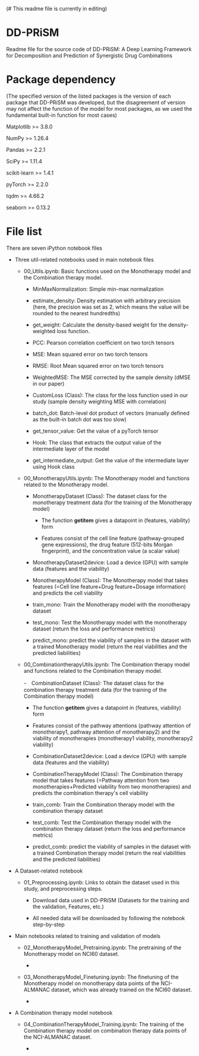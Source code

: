 (# This readme file is currently in editing)


# DD-PRiSM
Readme file for the source code of DD-PRiSM: A Deep Learning Framework for Decomposition and Prediction of Synergistic Drug Combinations


# Package dependency
(The specified version of the listed packages is the version of each package that DD-PRiSM was developed, but the disagreement of version may not affect the function of the model for most packages, as we used the fundamental built-in function for most cases)

Matplotlib >= 3.8.0

NumPy >= 1.26.4

Pandas >= 2.2.1

SciPy >= 1.11.4

scikit-learn >= 1.4.1

pyTorch >= 2.2.0

tqdm >= 4.66.2

seaborn >= 0.13.2


# File list
There are seven iPython notebook files

- Three util-related notebooks used in main notebook files
  - 00_Utils.ipynb: Basic functions used on the Monotherapy model and the Combination therapy model.

    - MinMaxNormalization: Simple min-max normalization
   
    - estimate_density: Density estimation with arbitrary precision (here, the precision was set as 2, which means the value will be rounded to the nearest hundredths)
   
    - get_weight: Calculate the density-based weight for the density-weighted loss function.
   
    - PCC: Pearson correlation coefficient on two torch tensors
   
    - MSE: Mean squared error on two torch tensors
      
    - RMSE: Root Mean squared error on two torch tensors
   
    - WeightedMSE: The MSE corrected by the sample density (dMSE in our paper)
   
    - CustomLoss (Class): The class for the loss function used in our study (sample density weighting MSE with correlation)
   
    - batch_dot: Batch-level dot product of vectors (manually defined as the built-in batch dot was too slow)
   
    - get_tensor_value: Get the value of a pyTorch tensor
   
    - Hook: The class that extracts the output value of the intermediate layer of the model
   
    - get_intermediate_output: Get the value of the intermediate layer using Hook class



  - 00_MonotherapyUtils.ipynb: The Monotherapy model and functions related to the Monotherapy model.
 
    - MonotherapyDataset (Class): The dataset class for the monotherapy treatment data (for the training of the Monotherapy model)
   
      - The function __getitem__ gives a datapoint in (features, viability) form
      
      - Features consist of the cell line feature (pathway-grouped gene expressions), the drug feature (512-bits Morgan fingerprint), and the concentration value (a scalar value)
   
    - MonotherapyDataset2device: Load a device (GPU) with sample data (features and the viability)
   
    - MonotherapyModel (Class): The Monotherapy model that takes features (=Cell line feature+Drug feature+Dosage information) and predicts the cell viability
   
    - train_mono: Train the Monotherapy model with the monotherapy dataset
   
    - test_mono: Test the Monotherapy model with the monotherapy dataset (return the loss and performance metrics)
   
    - predict_mono: predict the viability of samples in the dataset with a trained Monotherapy model (return the real viabilities and the predicted liabilities)



  - 00_CombinationtherapyUtils.ipynb: The Combination therapy model and functions related to the Combination therapy model.
 
    -　CombinationDataset (Class): The dataset class for the combination therapy treatment data (for the training of the Combination therapy model)

      - The function __getitem__ gives a datapoint in (features, viability) form
   
      - Features consist of the pathway attentions (pathway attention of monotherapy1, pathway attention of monotherapy2) and the viability of monotherapies (monotherapy1 viability, monotherapy2 viability)
   
    - CombinationDataset2device: Load a device (GPU) with sample data (features and the viability)
   
    - CombinationTherapyModel (Class): The Combination therapy model that takes features (=Pathway attention from two monotherapies+Predicted viability from two monotherapies) and predicts the combination therapy's cell viability
   
    - train_comb: Train the Combination therapy model with the combination therapy dataset
   
    - test_comb: Test the Combination therapy model with the combination therapy dataset (return the loss and performance metrics)
   
    - predict_comb: predict the viability of samples in the dataset with a trained Combination therapy model (return the real viabilities and the predicted liabilities)



- A Dataset-related notebook
  - 01_Preprocessing.ipynb: Links to obtain the dataset used in this study, and preprocessing steps.

    - Download data used in DD-PRiSM (Datasets for the training and the validation, Features, etc.)

    - All needed data will be downloaded by following the notebook step-by-step


   
- Main notebooks related to training and validation of models 
  - 02_MonotherapyModel_Pretraining.ipynb: The pretraining of the Monotherapy model on NCI60 dataset.

    -
    
  - 03_MonotherapyModel_Finetuning.ipynb: The finetuning of the Monotherapy model on monotherapy data points of the NCI-ALMANAC dataset, which was already trained on the NCI60 dataset.
 
    -
    
- A Combination therapy model notebook
  - 04_CombinationTherapyModel_Training.ipynb: The training of the Combination therapy model on combination therapy data points of the NCI-ALMANAC dataset.
 
    -

